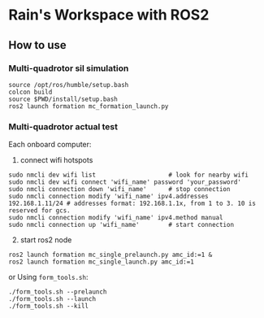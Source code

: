 # Rain's Workspace with ROS2
## How to use
### Multi-quadrotor sil simulation
```
source /opt/ros/humble/setup.bash
colcon build
source $PWD/install/setup.bash
ros2 launch formation mc_formation_launch.py
```
### Multi-quadrotor actual test
Each onboard computer:
1. connect wifi hotspots
```
sudo nmcli dev wifi list                    # look for nearby wifi 
sudo nmcli dev wifi connect 'wifi_name' password 'your_password'
sudo nmcli connection down 'wifi_name'      # stop connection
sudo nmcli connection modify 'wifi_name' ipv4.addresses 192.168.1.11/24 # addresses format: 192.168.1.1x, from 1 to 3. 10 is reserved for gcs.
sudo nmcli connection modify 'wifi_name' ipv4.method manual
sudo nmcli connection up 'wifi_name'        # start connection
```
2. start ros2 node
```
ros2 launch formation mc_single_prelaunch.py amc_id:=1 &
ros2 launch formation mc_single_launch.py amc_id:=1
```
or Using `form_tools.sh`:
```
./form_tools.sh --prelaunch
./form_tools.sh --launch
./form_tools.sh --kill
```